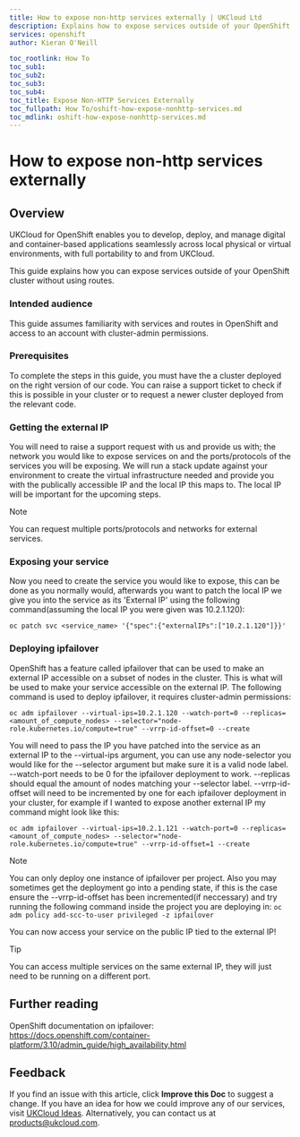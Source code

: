 ```yaml
---
title: How to expose non-http services externally | UKCloud Ltd
description: Explains how to expose services outside of your OpenShift cluster without using HTTP or HTTPS
services: openshift
author: Kieran O'Neill

toc_rootlink: How To
toc_sub1:
toc_sub2:
toc_sub3:
toc_sub4:
toc_title: Expose Non-HTTP Services Externally
toc_fullpath: How To/oshift-how-expose-nonhttp-services.md
toc_mdlink: oshift-how-expose-nonhttp-services.md
---
```


# How to expose non-http services externally

## Overview

UKCloud for OpenShift enables you to develop, deploy, and manage digital and container-based applications seamlessly across local physical or virtual environments, with full portability to and from UKCloud.

This guide explains how you can expose services outside of your OpenShift cluster without using routes.

### Intended audience

This guide assumes familiarity with services and routes in OpenShift and access to an account with cluster-admin permissions.

### Prerequisites

To complete the steps in this guide, you must have the a cluster deployed on the right version of our code. You can raise a support ticket to check if this is possible in your cluster or to request a newer cluster deployed from the relevant code.

### Getting the external IP

You will need to raise a support request with us and provide us with; the network you would like to expose services on and the ports/protocols of the services you will be exposing. We will run a stack update against your environment to create the virtual infrastructure needed and provide you with the publically accessible IP and the local IP this maps to. The local IP will be important for the upcoming steps.

> [!NOTE]
> You can request multiple ports/protocols and networks for external services.

### Exposing your service

Now you need to create the service you would like to expose, this can be done as you normally would, afterwards you want to patch the local IP we give you into the service as its 'External IP' using the following command(assuming the local IP you were given was 10.2.1.120):

```oc patch svc <service_name> '{"spec":{"externalIPs":["10.2.1.120"]}}'```

### Deploying ipfailover

OpenShift has a feature called ipfailover that can be used to make an external IP accessible on a subset of nodes in the cluster. This is what will be used to make your service accessible on the external IP. The following command is used to deploy ipfailover, it requires cluster-admin permissions:

```oc adm ipfailover --virtual-ips=10.2.1.120 --watch-port=0 --replicas=<amount_of_compute_nodes> --selector="node-role.kubernetes.io/compute=true" --vrrp-id-offset=0 --create```

You will need to pass the IP you have patched into the service as an external IP to the --virtual-ips argument, you can use any node-selector you would like for the --selector argument but make sure it is a valid node label. --watch-port needs to be 0 for the ipfailover deployment to work. --replicas should equal the amount of nodes matching your --selector label. --vrrp-id-offset will need to be incremented by one for each ipfailover deployment in your cluster, for example if I wanted to expose another external IP my command might look like this:

```oc adm ipfailover --virtual-ips=10.2.1.121 --watch-port=0 --replicas=<amount_of_compute_nodes> --selector="node-role.kubernetes.io/compute=true" --vrrp-id-offset=1 --create```

>[!NOTE]
>You can only deploy one instance of ipfailover per project. Also you may sometimes get the deployment go into a pending state, if this is the case ensure the --vrrp-id-offset has been incremented(if neccessary) and try running the following command inside the project you are deploying in:
> ```oc adm policy add-scc-to-user privileged -z ipfailover```

You can now access your service on the public IP tied to the external IP!

>[!TIP]
> You can access multiple services on the same external IP, they will just need to be running on a different port.

## Further reading

OpenShift documentation on ipfailover: https://docs.openshift.com/container-platform/3.10/admin_guide/high_availability.html


## Feedback

If you find an issue with this article, click **Improve this Doc** to suggest a change. If you have an idea for how we could improve any of our services, visit [UKCloud Ideas](https://ideas.ukcloud.com). Alternatively, you can contact us at <products@ukcloud.com>.
